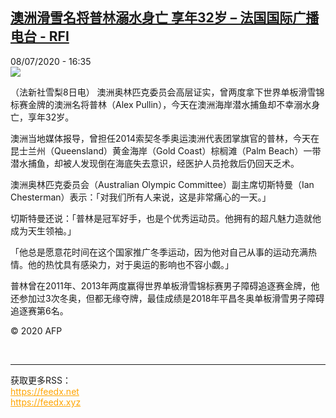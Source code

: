 <!--1594223793000-->
[澳洲滑雪名将普林溺水身亡 享年32岁 – 法国国际广播电台 - RFI](http://www.rfi.fr//cn/contenu/20200708-%E6%BE%B3%E6%B4%B2%E6%BB%91%E9%9B%AA%E5%90%8D%E5%B0%86%E6%99%AE%E6%9E%97%E6%BA%BA%E6%B0%B4%E8%BA%AB%E4%BA%A1-%E4%BA%AB%E5%B9%B432%E5%B2%81)
------

<div>08/07/2020 - 16:35</div><img src="https://s.rfi.fr/media/display/b28dc44e-c12c-11ea-a7ae-005056bff430/w:310/p:16x9/spo0003b.200708223502.jpg"><div class="t-content__body u-clearfix"><div class="m-interstitial"></div><p>（法新社雪梨8日电）    澳洲奥林匹克委员会高层证实，曾两度拿下世界单板滑雪锦标赛金牌的澳洲名将普林（Alex Pullin），今天在澳洲海岸潜水捕鱼却不幸溺水身亡，享年32岁。</p><p>    澳洲当地媒体报导，曾担任2014索契冬季奥运澳洲代表团掌旗官的普林，今天在昆士兰州（Queensland）黄金海岸（Gold Coast）棕榈滩（Palm Beach）一带潜水捕鱼，却被人发现倒在海底失去意识，经医护人员抢救后仍回天乏术。</p><p>    澳洲奥林匹克委员会（Australian Olympic Committee）副主席切斯特曼（Ian Chesterman）表示：「对我们所有人来说，这是非常痛心的一天。」</p><p>    切斯特曼还说：「普林是冠军好手，也是个优秀运动员。他拥有的超凡魅力造就他成为天生领袖。」</p><p>    「他总是愿意花时间在这个国家推广冬季运动，因为他对自己从事的运动充满热情。他的热忱具有感染力，对于奥运的影响也不容小觑。」</p><p>    普林曾在2011年、2013年两度赢得世界单板滑雪锦标赛男子障碍追逐赛金牌，他还参加过3次冬奥，但都无缘夺牌，最佳成绩是2018年平昌冬奥单板滑雪男子障碍追逐赛第6名。</p><p class="t-copyright">© 2020 AFP</p>        </div><br><hr><div>获取更多RSS：<br><a href="https://feedx.net" style="color:orange" target="_blank">https://feedx.net</a> <br><a href="https://feedx.xyz" style="color:orange" target="_blank">https://feedx.xyz</a><br></div>
